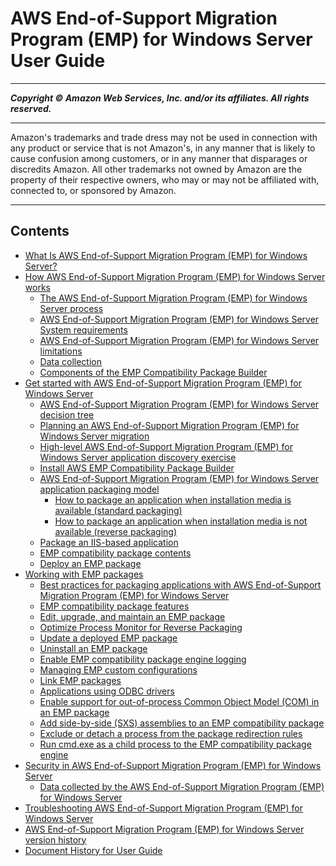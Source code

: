 # AWS End-of-Support Migration Program (EMP) for Windows Server User Guide

-----
*****Copyright &copy; Amazon Web Services, Inc. and/or its affiliates. All rights reserved.*****

-----
Amazon's trademarks and trade dress may not be used in 
     connection with any product or service that is not Amazon's, 
     in any manner that is likely to cause confusion among customers, 
     or in any manner that disparages or discredits Amazon. All other 
     trademarks not owned by Amazon are the property of their respective
     owners, who may or may not be affiliated with, connected to, or 
     sponsored by Amazon.

-----
## Contents
+ [What Is AWS End-of-Support Migration Program (EMP) for Windows Server?](emp-what-is.md)
+ [How AWS End-of-Support Migration Program (EMP) for Windows Server works](emp-how-it-works.md)
   + [The AWS End-of-Support Migration Program (EMP) for Windows Server process](emp-steps.md)
   + [AWS End-of-Support Migration Program (EMP) for Windows Server System requirements](emp-supported-os.md)
   + [AWS End-of-Support Migration Program (EMP) for Windows Server limitations](emp-limitations.md)
   + [Data collection](emp-data.md)
   + [Components of the EMP Compatibility Package Builder](emp-components.md)
+ [Get started with AWS End-of-Support Migration Program (EMP) for Windows Server](emp-getting-started.md)
   + [AWS End-of-Support Migration Program (EMP) for Windows Server decision tree](emp-decision-tree.md)
   + [Planning an AWS End-of-Support Migration Program (EMP) for Windows Server migration](emp-planning.md)
   + [High-level AWS End-of-Support Migration Program (EMP) for Windows Server application discovery exercise](emp-high-level-discovery.md)
   + [Install AWS EMP Compatibility Package Builder](emp-install-compatibility-package-builder.md)
   + [AWS End-of-Support Migration Program (EMP) for Windows Server application packaging model](emp-packaging-model.md)
      + [How to package an application when installation media is available (standard packaging)](emp-getting-started-packaging-media.md)
      + [How to package an application when installation media is not available (reverse packaging)](emp-getting-started-packaging-no-media.md)
   + [Package an IIS-based application](emp-iis-packaging.md)
   + [EMP compatibility package contents](emp-package-contents.md)
   + [Deploy an EMP package](emp-deploy.md)
+ [Working with EMP packages](emp-manage.md)
   + [Best practices for packaging applications with AWS End-of-Support Migration Program (EMP) for Windows Server](emp-best-practices.md)
   + [EMP compatibility package features](emp-compatibility-package-features.md)
   + [Edit, upgrade, and maintain an EMP package](emp-edit-upgrade-maintain.md)
   + [Optimize Process Monitor for Reverse Packaging](emp-procmon.md)
   + [Update a deployed EMP package](emp-deploy-updated-package.md)
   + [Uninstall an EMP package](emp-uninstall.md)
   + [Enable EMP compatibility package engine logging](emp-logging.md)
   + [Managing EMP custom configurations](emp-custom-configurations.md)
   + [Link EMP packages](emp-linking.md)
   + [Applications using ODBC drivers](emp-applications-odbc.md)
   + [Enable support for out-of-process Common Object Model (COM) in an EMP package](emp-out-of-process-com.md)
   + [Add side-by-side (SXS) assemblies to an EMP compatibility package](emp-sxs-assemblies.md)
   + [Exclude or detach a process from the package redirection rules](emp-exclude-detach.md)
   + [Run cmd.exe as a child process to the EMP compatibility package engine](emp-run-cmd-child.md)
+ [Security in AWS End-of-Support Migration Program (EMP) for Windows Server](emp-security.md)
   + [Data collected by the AWS End-of-Support Migration Program (EMP) for Windows Server](emp-security-data.md)
+ [Troubleshooting AWS End-of-Support Migration Program (EMP) for Windows Server](emp-troubleshooting.md)
+ [AWS End-of-Support Migration Program (EMP) for Windows Server version history](emp-versions.md)
+ [Document History for User Guide](doc-history.md)